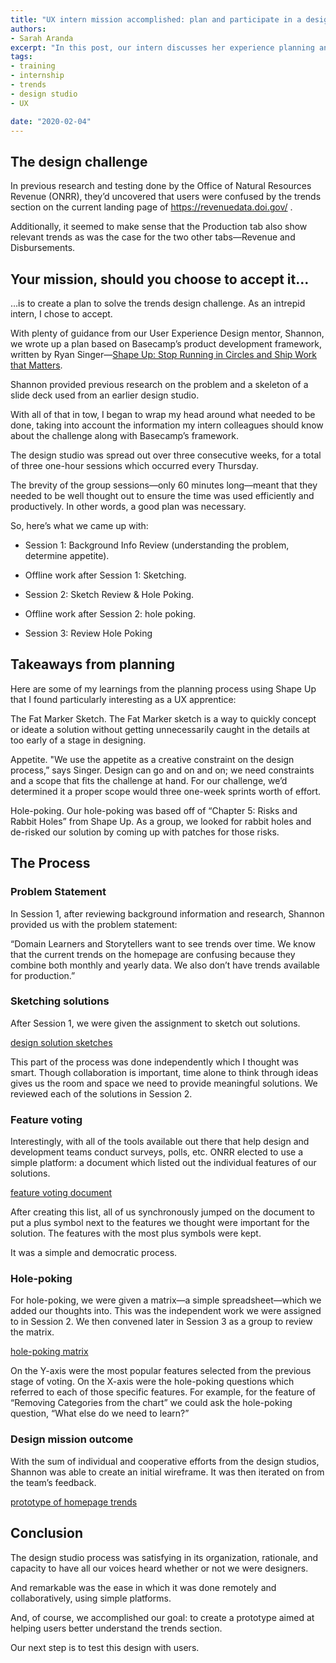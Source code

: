 ```yaml
---
title: "UX intern mission accomplished: plan and participate in a design studio "
authors:
- Sarah Aranda
excerpt: "In this post, our intern discusses her experience planning and participating in a design studio."
tags:
- training
- internship
- trends
- design studio
- UX

date: "2020-02-04"
---
```


## The design challenge

In previous research and testing done by the Office of Natural Resources Revenue (ONRR), they’d uncovered that users were confused by the trends section on the current landing page of https://revenuedata.doi.gov/ .

Additionally, it seemed to make sense that the Production tab also show relevant trends as was the case for the two other tabs—Revenue and Disbursements.

## Your mission, should you choose to accept it…

…is to create a plan to solve the trends design challenge.  As an intrepid intern, I chose to accept.

With plenty of guidance from our User Experience Design mentor, Shannon, we wrote up a plan based on Basecamp’s product development framework, written by Ryan Singer—[Shape Up: Stop Running in Circles and Ship Work that Matters]( https://basecamp.com/shapeup).

Shannon provided previous research on the problem and a skeleton of a slide deck used from an earlier design studio.   

With all of that in tow, I began to wrap my head around what needed to be done, taking into account the information my intern colleagues should know about the challenge along with Basecamp’s framework.

The design studio was spread out over three consecutive weeks, for a total of three one-hour sessions which occurred every Thursday.  

The brevity of the group sessions—only 60 minutes long—meant that they needed to be well thought out to ensure the time was used efficiently and productively. In other words, a good plan was necessary.

So, here’s what we came up with:

* Session 1: Background Info Review (understanding the problem, determine appetite).

* Offline work after Session 1: Sketching.  

* Session 2: Sketch Review & Hole Poking.   

* Offline work after Session 2: hole poking.

* Session 3: Review Hole Poking

## Takeaways from planning

Here are some of my learnings from the planning process using Shape Up that I found particularly interesting as a UX apprentice:

The Fat Marker Sketch.  The Fat Marker sketch is a way to quickly concept or ideate a solution without getting unnecessarily caught in the details at too early of a stage in designing.

Appetite.  "We use the appetite as a creative constraint on the design process,” says Singer.  Design can go and on and on; we need constraints and a scope that fits the challenge at hand.  For our challenge, we’d determined it a proper scope would three one-week sprints worth of effort.

Hole-poking.  Our hole-poking was based off of “Chapter 5: Risks and Rabbit Holes” from Shape Up.  As a group, we looked for rabbit holes and de-risked our solution by coming up with patches for those risks.

## The Process

### Problem Statement

In Session 1, after reviewing background information and research, Shannon provided us with the problem statement:

“Domain Learners and Storytellers want to see trends over time. We know that the current trends on the homepage are confusing because they combine both monthly and yearly data.  We also don’t have trends available for production.”

### Sketching solutions

After Session 1, we were given the assignment to sketch out solutions.

<!-- sketches.png goes here -->
[design solution sketches](images/sketches.png "Design solution sketches")

This part of the process was done independently which I thought was smart.  Though collaboration is important, time alone to think through ideas gives us the room and space we need to provide meaningful solutions.  We reviewed each of the solutions in Session 2.

### Feature voting

Interestingly, with all of the tools available out there that help design and development teams conduct surveys, polls, etc. ONRR elected to use a simple platform: a document which listed out the individual features of our solutions.

<!-- feature-voting.png goes here -->
[feature voting document](images/feature-voting.png "Feature voting document")   

After creating this list, all of us synchronously jumped on the document to put a plus symbol next to the features we thought were important for the solution.  The features with the most plus symbols were kept.

It was a simple and democratic process.

### Hole-poking

For hole-poking, we were given a matrix—a simple spreadsheet—which we added our thoughts into.  This was the independent work we were assigned to in Session 2.  We then convened later in Session 3 as a group to review the matrix.

<!-- hole-poking-matrix.png goes here -->
[hole-poking matrix](images/hole-poking-matrix.png "Hole-poking matrix")

On the Y-axis were the most popular features selected from the previous stage of voting.  On the X-axis were the hole-poking questions which referred to each of those specific features.  For example, for the feature of “Removing Categories from the chart” we could ask the hole-poking question, “What else do we need to learn?”

### Design mission outcome

With the sum of individual and cooperative efforts from the design studios, Shannon was able to create an initial wireframe.  It was then iterated on from the team’s feedback.

<!-- homepage-trends.png goes here -->
[prototype of homepage trends](images/homepage-trends.png "Trends wireframe")

## Conclusion

The design studio process was satisfying in its organization, rationale, and capacity to have all our voices heard whether or not we were designers.  

And remarkable was the ease in which it was done remotely and collaboratively, using simple platforms.

And, of course, we accomplished our goal: to create a prototype aimed at helping users better understand the trends section.

Our next step is to test this design with users.
